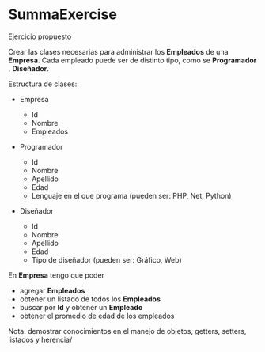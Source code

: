 # SummaExercise
Ejercicio propuesto

Crear las clases necesarias para administrar los **Empleados** de una **Empresa**. Cada empleado puede ser de distinto tipo, como se **Programador** , **Diseñador**.

Estructura de clases: 
* Empresa
    - Id
    - Nombre
    - Empleados

* Programador
    - Id
    - Nombre
    - Apellido
    - Edad
    - Lenguaje en el que programa (pueden ser: PHP, Net, Python)
    
* Diseñador
    - Id
    - Nombre
    - Apellido
    - Edad
    - Tipo de diseñador (pueden ser: Gráfico, Web)
    
En **Empresa** tengo que poder
* agregar **Empleados**
* obtener un listado de todos los **Empleados**
* buscar por **Id** y obtener un **Empleado**
* obtener el promedio de edad de los empleados

Nota: demostrar conocimientos en el manejo de objetos, getters, setters, listados y herencia/
